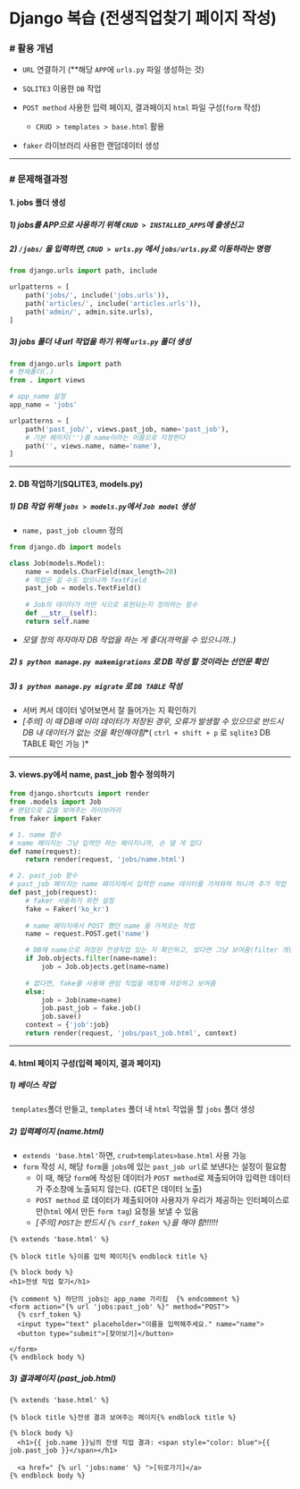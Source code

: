 # Django 복습 (전생직업찾기 페이지 작성)



### # 활용 개념

- `URL` 연결하기 (**해당 `APP`에 `urls.py` 파일 생성하는 것)

- `SQLITE3` 이용한 `DB` 작업

- `POST method` 사용한 입력 페이지, 결과페이지 `html` 파일 구성(`form` 작성)
  
  - `CRUD > templates > base.html` 활용
  
- `faker` 라이브러리 사용한 랜덤데이터 생성

  

---



### # 문제해결과정



#### 1.  jobs 폴더 생성 



##### 1) jobs를 APP으로 사용하기 위해 `CRUD > INSTALLED_APPS`에 출생신고

##### 2) `/jobs/` 을 입력하면, `CRUD > urls.py` 에서 `jobs/urls.py`로 이동하라는 명령

  ```python
  from django.urls import path, include
  
  urlpatterns = [
      path('jobs/', include('jobs.urls')),
      path('articles/', include('articles.urls')),
      path('admin/', admin.site.urls),
  ]
  
  ```

##### 3)  jobs 폴더 내 url 작업을 하기 위해 `urls.py` 폴더 생성

  ```python
  from django.urls import path
  # 현재폴더(.)
  from . import views
  
  # app_name 설정
  app_name = 'jobs'
  
  urlpatterns = [
      path('past_job/', views.past_job, name='past_job'),
      # 기본 페이지('')를 name이라는 이름으로 지정한다    
      path('', views.name, name='name'),
  ]
  
  ```

---



#### 2. DB 작업하기(SQLITE3, models.py)



##### 1) DB 작업 위해 `jobs > models.py`에서 `Job model` 생성

- `name, past_job cloumn` 정의

```python
from django.db import models

class Job(models.Model):
    name = models.CharField(max_length=20)
    # 직업은 길 수도 있으니까 TextField
    past_job = models.TextField()
    
    # Job의 데이터가 어떤 식으로 표현되는지 정의하는 함수
    def __str__(self):
    return self.name

```

- *모델 정의 하자마자 DB 작업을 하는 게 좋다(까먹을 수 있으니까..)* 

  

##### 2) `$ python manage.py makemigrations` 로 DB 작성 할 것이라는 선언문 확인

##### 3) `$ python manage.py migrate` 로 `DB TABLE` 작성

- 서버 켜서 데이터 넣어보면서 잘 들어가는 지 확인하기
- *[주의] 이 때 DB에 이미 데이터가 저장된 경우, 오류가 발생할 수 있으므로 반드시 DB 내 데이터가 없는 것을 확인해야함**( `ctrl + shift + p` 로 `sqlite3`  DB  TABLE 확인 가능 )*

------



#### 3. views.py에서 name, past_job 함수 정의하기

```python
from django.shortcuts import render
from .models import Job
# 랜덤으로 값을 보여주는 라이브러리
from faker import Faker

# 1. name 함수
# name 페이지는 그냥 입력만 하는 페이지니까, 손 댈 게 없다
def name(request):
    return render(request, 'jobs/name.html')

# 2. past_job 함수
# past_job 페이지는 name 페이지에서 입력한 name 데이터를 가져와햐 하니까 추가 작업 필요
def past_job(request):
    # faker 사용하기 위한 설정
    fake = Faker('ko_kr')
    
    # name 페이지에서 POST 했던 name 을 가져오는 작업
    name = request.POST.get('name')

    # DB에 name으로 저장된 전생직업 있는 지 확인하고, 있다면 그냥 보여줌(filter 개념)
    if Job.objects.filter(name=name):
        job = Job.objects.get(name=name)
        
    # 없다면, fake를 사용해 랜덤 직업을 매칭해 저장하고 보여줌
    else:
        job = Job(name=name)
        job.past_job = fake.job()
        job.save()
    context = {'job':job}
    return render(request, 'jobs/past_job.html', context)

```

---



#### 4. html 페이지 구성(입력 페이지, 결과 페이지)



##### 1) 베이스 작업

​	`templates`폴더 만들고, `templates` 폴더 내 `html` 작업을 할 `jobs` 폴더 생성



##### 2) 입력페이지 (name.html)

- `extends 'base.html'`하면, `crud>templates>base.html` 사용 가능
- `form` 작성 시, 해당 `form`을 `jobs`에 있는 `past_job url`로 보낸다는 설정이 필요함
  - 이 때, 해당 `form`에 작성된 데이터가 `POST method`로 제출되어야 입력한 데이터가 주소창에 노출되지 않는다. (GET은 데이터 노출)
  - `POST method` 로 데이터가 제출되어야 사용자가 우리가 제공하는 인터페이스로만(`html` 에서 만든 `form tag`) 요청을 보낼 수 있음
  - *[주의] `POST`는 반드시 `{% csrf_token %}`을 해야 함!!!!!!*

```django
{% extends 'base.html' %}

{% block title %}이름 입력 페이지{% endblock title %}

{% block body %}
<h1>전생 직업 찾기</h1>

{% comment %} 하단의 jobs는 app_name 가리킴  {% endcomment %}
<form action="{% url 'jobs:past_job' %}" method="POST">
  {% csrf_token %}
  <input type="text" placeholder="이름을 입력해주세요." name="name">
  <button type="submit">[찾아보기]</button>
    
</form>
{% endblock body %}

```



##### 3) 결과페이지 (past_job.html)

```django
{% extends 'base.html' %}

{% block title %}전생 결과 보여주는 페이지{% endblock title %}

{% block body %}
  <h1>{{ job.name }}님의 전생 직업 결과: <span style="color: blue">{{ job.past_job }}</span></h1>

  <a href=" {% url 'jobs:name' %} ">[뒤로가기]</a>
{% endblock body %}

```

